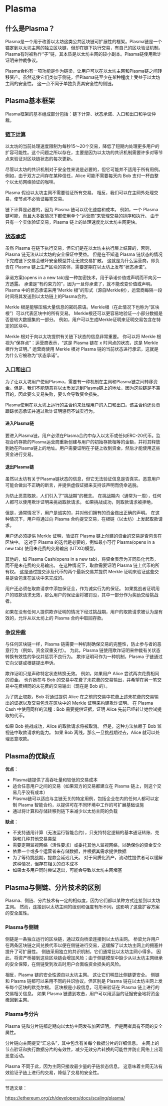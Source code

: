 # Plasma

## 什么是Plasma？

Plasma是一个用于改善以太坊这类公共区块链可扩展性的框架。Plasma链是一个锚定到以太坊主网的独立区块链，但却在链下执行交易，有自己的区块验证机制。Plasma有时被称作“子”链，其本质是以太坊主网的较小副本。Plasma链使用欺诈证明来仲裁争议。

Plasma合约有一项功能是作为链梁，让用户可以在以太坊主网和Plasma链之间转移资产。虽然这使它们类似于侧链，但Plasma链至少在某种程度上受益于以太坊主网的安全性。 这一点不同于单独负责其安全性的侧链。

## Plasma基本框架

Plasma框架的基本组成部分包括：链下计算、状态承诺、入口和出口和争议仲裁。

### <u>链下计算</u>

以太坊的当前处理速度限制为每秒15～20个交易，降低了短期内处理更多用户的扩容可能性。这个问题之所以存在，主要是因为以太坊的共识机制需要许多对等节点来验证对区块链状态的每次更新。

尽管以太坊的共识机制对于安全性来说是必要的，但它可能并不适用于所有用例。 例如，由于双方之间存在某种信任，Alice 可能不需要每天向 Bob 支付一杯由整个以太坊网络验证的咖啡。

Plasma 假设以太坊主网不需要验证所有交易。 相反，我们可以在主网外处理交易，使节点不必验证每笔交易。

链下计算是必要的，因为 Plasma 链可以优化速度和成本。 例如，一个 Plasma 链可能，而且大多数情况下都使用单个“运营商”来管理交易的排序和执行。 由于只有一个实体验证交易，Plasma 链上的处理速度比以太坊主网更快。

### <u>状态承诺</u>

虽然 Plasma 在链下执行交易，但它们是在以太坊主执行层上结算的，否则，Plasma 链无法从以太坊的安全保证中受益。 但是在不知道 Plasma 链状态的情况下完成链下交易会破坏安全模型并让无效交易扩散。 这就是为什么运营商，即负责在 Plasma 链上生产区块的实体，需要定期在以太坊上发布“状态承诺”。

承诺方案(opens in a new tab)是一种加密技术，用于承诺价值或声明而不向另一方透露。 承诺是“有约束力的”，因为一旦你承诺了，就不能改变价值或声明。Plasma 中的状态承诺采用“Merkle 根”的形式（源自Merkle树），运营商每隔一段时间将其发送到以太坊链上的Plasma合约。

Merkle 根是能够压缩大量信息的密码原语。Merkle根（在此情况下也称为“区块根”）可以代表区块中的所有交易。 Merkle根还可以更容易地验证一小部分数据是否是较大数据集的一部分。 例如，用户可以生成Merkle证明来证明交易包含在特定的区块中。

Merkle 根对于向以太坊提供有关链下状态的信息非常重要。 你可以将 Merkle 根视为“保存点”：运营商表示，“这是 Plasma 链在 x 时间点的状态，这是 Merkle 根作为证明。” 运营商使用 Merkle 根对 Plasma 链的当前状态进行承诺，这就是为什么它被称为“状态承诺”。

### <u>入口和出口</u>

为了让以太坊用户使用Plasma，需要有一种机制在主网和Plasma链之间转移资金。但是，我们不能随意将以太币发送到Plasma链上的地址，因为这些链是不兼容的，因此要么交易失败，要么会导致资金损失。

Plasma使用在以太坊上运行的主合约来处理用户的入口和出口。该主合约还负责跟踪状态承诺并通过欺诈证明惩罚不诚实行为。

#### 进入Plasma链

要进入Plasma链，用户必须在Plasma合约中存入以太币或任何ERC-20代币。监视合约存款的Plasma运营商重新创建与用户的初始存款相等的金额，并将其释放到她在Plasma链上的地址。用户需要证明在子链上收到资金，然后才能使用这些资金进行交易。

#### 退出Plasma链

虽然以太坊有关于Plasma链状态的信息，但它无法验证信息是否真实。恶意用户可能会做出不正确的断言，并提供虚假证据来支持该声明而侥幸逃脱。

为防止恶意取款，人们引入了“挑战期”的概念。 在挑战期内（通常为一周），任何人都可以使用欺诈证明来挑战取款请求。 如果挑战成功，则取款请求被拒绝。

但是，通常情况下，用户是诚实的，并对他们拥有的资金做出正确的声明。 在这种情况下，用户将通过向 Plasma 合约提交交易，在根链（以太坊）上发起取款请求。

用户还必须提供 Merkle 证明，验证在 Plasma 链上创建的资金的交易是否包含在区块中。 这对于 Plasma 的迭代是必要的，例如最小可行 Plasma(opens in a new tab) 使用未花费的交易输出 (UTXO)模型。

其他的，如 Plasma Cash(opens in a new tab)，将资金表示为非同质化代币，而不是未花费的交易输出。 在这种情况下，取款需要证明 Plasma 链上代币的所有权。 这是通过提交涉及代币的两个最新交易并提供 Merkle 证明来验证这些交易是否包含在区块中来完成的。

用户还必须在取款请求中添加保证金，作为诚实行为的保证。 如果挑战者证明用户的取款请求无效，那么用户的保证金将被罚没，其中一部分作为奖励交给挑战者。

如果在没有任何人提供欺诈证明的情况下经过挑战期，用户的取款请求被认为是有效的，允许从以太坊上的 Plasma 合约中取回存款。

### <u>争议仲裁</u>

与任何区块链一样，Plasma 链需要一种机制确保交易的完整性，防止参与者的恶意行为（例如，资金双重支付）。 为此，Plasma 链使用欺诈证明来仲裁有关状态转换有效性的争议并惩罚不良行为。 欺诈证明可作为一种机制，Plasma 子链通过它向父链或根链提出申诉。

欺诈证明只是声称特定状态转换无效。 例如，如果用户 Alice 尝试两次花费相同的资金。 也许她在与 Bob 的交易中花费了未花费的交易输出，并希望在另一笔交易中花费相同的未花费的交易输出（现在是 Bob 的）。

为了防止取款，Bob 将通过提供 Alice 在之前的交易中花费上述未花费的交易输出的证据以及交易包含在区块中的 Merkle 证明来构建欺诈证明。 在 Plasma Cash 中使用同样的流程：Bob 需要提供证据，证明 Alice 先前已经转让她尝试提取的代币。

如果 Bob 挑战成功，Alice 的取款请求将被取消。 但是，这种方法依赖于 Bob 监视链中取款请求的能力。 如果 Bob 离线，那么一旦挑战期过去，Alice 就可以处理恶意取款。

## Plasma的优缺点

**优点**：

* Plasma链提供了高吞吐量和较低的交易成本
* 适合任意用户之间的交易（如果双方的交易都建立在 Plasma 链上，则这个交易几乎没有成本）
* Plasma链可以适应与主链无关的特定用例，包括企业在内的任何人都可以定制 Plasma 智能合约，以提供可在不同环境中工作的可扩展基础设施
* 通过将计算和存储转移到链下来减少以太坊主网的负载

**缺点**：

* 不支持通用计算（无法运行智能合约），只支持特定逻辑的基本通证转账、兑换和几种其他交易类型
* 需要定期监视网络（活性要求）或委托其他人监视网络，以确保你的资金安全
* 依靠一个或多个运营者来存储数据，并根据其需求提供数据
* 为了等待挑战期，提款会延迟几天。 对于同质化资产，流动性提供者可以缓解这种情况，但存在相关的资本成本
* 如果太多用户同时尝试退出，可能会导致以太坊主网堵塞

## Plasma与侧链、分片技术的区别

Plasma、侧链、分片技术有一定的相似度，因为它们都以某种方式连接到以太坊主网。 然而，连接到以太坊主网的级别和强度有所不同，这影响了这些扩容方案的安全属性。

### Plasma与侧链

侧链是一条独立运行的区块链，通过双向桥梁连接到以太坊主网。 桥梁允许用户在两条区块链之间兑换代币以便在侧链进行交易，这缓解了以太坊主网上的拥塞并提升了可扩展性。 侧链采用独立的共识机制，它们通常比以太坊主网小得多。 因此，将资产桥接到这些区块链会增加风险；由于侧链模型中缺少从以太坊主网继承的安全保障，在侧链受到攻击时用户会面临资金损失的风险。

相反，Plasma 链的安全性源自以太坊主网。 这让它们明显比侧链更安全。 侧链和 Plasma 链都可以采用不同的共识协议。但区别是 Plasma 链在以太坊主网上发布每个区块的默克尔根。 区块根是小段信息，可用来验证在 Plasma 链上进行的交易相关信息。 如果 Plasma 链遭到攻击，用户可以用适当的证据安全地将资金撤回到主网。

### Plasma与分片

Plasma 链和分片链都定期向以太坊主网发布加密证明。 但是两者具有不同的安全属性。

分片链向主网提交“汇总头”，其中包含有关每个数据分片的详细信息。 主网上的节点验证和执行数据分片的有效性，减少无效分片转换的可能性并防止网络上出现恶意活动。

Plasma 不同于此，因为主网只接收最少量的子链状态信息。 这意味着主网无法有效验证子链上进行的交易，降低了交易的安全性。

***

节选文章：

https://ethereum.org/zh/developers/docs/scaling/plasma/
